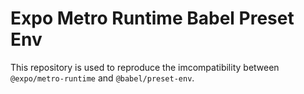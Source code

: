 # Expo Metro Runtime Babel Preset Env

This repository is used to reproduce the imcompatibility between `@expo/metro-runtime` and `@babel/preset-env`.
